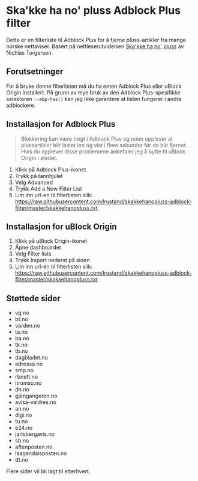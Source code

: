 # Ska'kke ha no' pluss Adblock Plus filter
Dette er en filterliste til Adblock Plus for å fjerne pluss-artikler fra mange norske nettaviser. Basert på nettleserutvidelsen [Ska'kke ha no' pluss](https://github.com/NicTorgersen/skakkehanopluss) av Nichlas Torgersen.

## Forutsetninger
For å bruke denne filterlisten må du ha enten Adblock Plus eller uBlock Origin installert. På grunn av mye bruk av den Adblock Plus-spesifikke selektoren `:-abp-has()` kan jeg ikke garantere at listen fungerer i andre adblockere.

## Installasjon for Adblock Plus
 > Blokkering kan være tregt i Adblock Plus og noen opplever at plussartikler blir lastet inn og vist i flere sekunder før de blir fjernet. Hvis du opplever disse problemene anbefaler jeg å bytte til uBlock Origin i stedet.
 1. Klikk på Adblock Plus-ikonet
 2. Trykk på tannhjulet
 3. Velg Advanced
 4. Trykk Add a New Filter List
 5. Lim inn url-en til filterlisten slik: https://raw.githubusercontent.com/lrustand/skakkehanopluss-adblock-filter/master/skakkehanopluss.txt

## Installasjon for uBlock Origin
 1. Klikk på uBlock Origin-ikonet
 2. Åpne dashboardet
 3. Velg Filter lists
 4. Trykk Import nederst på siden
 5. Lim inn url-en til filterlisten slik: https://raw.githubusercontent.com/lrustand/skakkehanopluss-adblock-filter/master/skakkehanopluss.txt

## Støttede sider
 - vg.no
 - bt.no
 - varden.no
 - ta.no
 - ba.no
 - tk.no
 - tb.no
 - dagbladet.no
 - adressa.no
 - smp.no
 - rbnett.no
 - itromso.no
 - dn.no
 - gjengangeren.no
 - avisa-valdres.no
 - an.no
 - digi.no
 - tu.no
 - e24.no
 - jarlsbergavis.no
 - sb.no
 - aftenposten.no
 - laagendalsposten.no
 - dt.no

Flere sider vil bli lagt til etterhvert.
